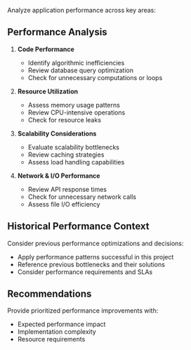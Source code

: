 
Analyze application performance across key areas:

## Performance Analysis

1. **Code Performance**
   - Identify algorithmic inefficiencies
   - Review database query optimization
   - Check for unnecessary computations or loops

2. **Resource Utilization**
   - Assess memory usage patterns
   - Review CPU-intensive operations
   - Check for resource leaks

3. **Scalability Considerations**
   - Evaluate scalability bottlenecks
   - Review caching strategies
   - Assess load handling capabilities

4. **Network & I/O Performance**
   - Review API response times
   - Check for unnecessary network calls
   - Assess file I/O efficiency

## Historical Performance Context
Consider previous performance optimizations and decisions:
- Apply performance patterns successful in this project
- Reference previous bottlenecks and their solutions
- Consider performance requirements and SLAs

## Recommendations
Provide prioritized performance improvements with:
- Expected performance impact
- Implementation complexity
- Resource requirements
